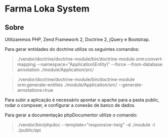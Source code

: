 Farma Loka System
=======================

Sobre
------------
Utilizaremos PHP, Zend Framework 2, Doctrine 2, jQuery e Bootstrap.

Para gerar entidades do doctrine utilize os seguintes comandos:

> ./vendor/doctrine/doctrine-module/bin/doctrine-module orm:convert-mapping --namespace="Application\\Entity\\" --force  --from-database annotation ./module/Application/src/

> ./vendor/doctrine/doctrine-module/bin/doctrine-module orm:generate-entities ./module/Application/src/ --generate-annotations=true


Para subir a aplicação é necessário apontar o apache para a pasta public, rodar o composer, e configurar a conexão de banco de dados.

Para gerar a documentação phpDocumentor utilize o comando:

> ./vendor/bin/phpdoc --template="responsive-twig" -d ./module -t ./public/api